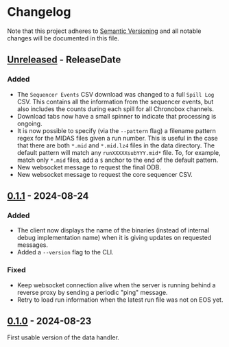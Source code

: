# Changelog

Note that this project adheres to
[Semantic Versioning](https://semver.org/spec/v2.0.0.html) and all notable
changes will be documented in this file.

<!-- next-header -->

## [Unreleased] - ReleaseDate

### Added

- The `Sequencer Events` CSV download was changed to a full `Spill Log` CSV.
  This contains all the information from the sequencer events, but also includes
  the counts during each spill for all Chronobox channels.
- Download tabs now have a small spinner to indicate that processing is ongoing.
- It is now possible to specify (via the `--pattern` flag) a filename pattern
  regex for the MIDAS files given a run number. This is useful in the case that
  there are both `*.mid` and `*.mid.lz4` files in the data directory. The
  default pattern will match any `runXXXXXsubYYY.mid*` file. To, for example,
  match only `*.mid` files, add a `$` anchor to the end of the default pattern.
- New websocket message to request the final ODB.
- New websocket message to request the core sequencer CSV.

## [0.1.1] - 2024-08-24

### Added

- The client now displays the name of the binaries (instead of internal debug
  implementation name) when it is giving updates on requested messages.
- Added a `--version` flag to the CLI.

### Fixed

- Keep websocket connection alive when the server is running behind a reverse
  proxy by sending a periodic "ping" message.
- Retry to load run information when the latest run file was not on EOS yet.

## [0.1.0] - 2024-08-23

First usable version of the data handler.

<!-- next-url -->
[Unreleased]: https://github.com/ALPHA-g-Experiment/data-handler/compare/v0.1.1...HEAD
[0.1.1]: https://github.com/ALPHA-g-Experiment/data-handler/compare/v0.1.0...v0.1.1
[0.1.0]: https://github.com/ALPHA-g-Experiment/data-handler/compare/5ab78a7...v0.1.0
